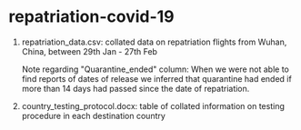 # repatriation-covid-19

1. repatriation_data.csv: collated data on repatriation flights from Wuhan, China, between 29th Jan - 27th Feb

    Note regarding "Quarantine_ended" column: When we were not able to find reports of dates of release we inferred that quarantine had ended if more than 14 days had passed since     the date of repatriation.

2. country_testing_protocol.docx: table of collated information on testing procedure in each destination country


